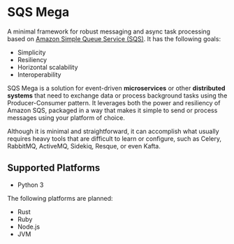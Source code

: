 # SQS Mega

A minimal framework for robust messaging and async task processing based on [Amazon Simple Queue Service (SQS)](https://aws.amazon.com/sqs/). It has the following goals:

- Simplicity
- Resiliency
- Horizontal scalability
- Interoperability

SQS Mega is a solution for event-driven **microservices** or other **distributed systems** that need to exchange data or process background tasks using the Producer-Consumer pattern. It leverages both the power and resiliency of Amazon SQS, packaged in a way that makes it simple to send or process messages using your platform of choice.

Although it is minimal and straightforward, it can accomplish what usually requires heavy tools that are difficult to learn or configure, such as Celery, RabbitMQ, ActiveMQ, Sidekiq, Resque, or even Kafta.

## Supported Platforms

- Python 3

The following platforms are planned:

- Rust
- Ruby
- Node.js
- JVM
